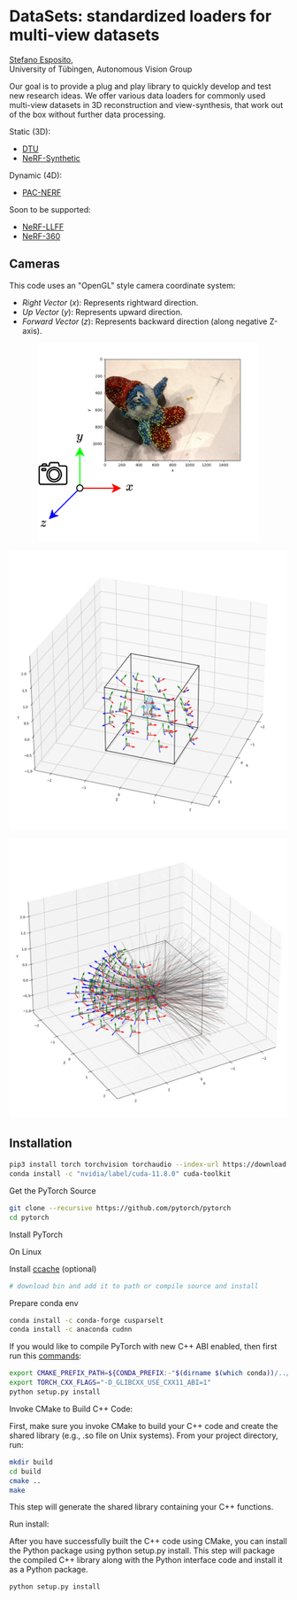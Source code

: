 # DataSets: standardized loaders for multi-view datasets

[Stefano Esposito](https://s-esposito.github.io/),
<br>
University of Tübingen, Autonomous Vision Group

Our goal is to provide a plug and play library to quickly develop and test new research ideas. We offer various data loaders for commonly used multi-view datasets in 3D reconstruction and view-synthesis, that work out of the box without further data processing.

Static (3D):
- [DTU](#)
- [NeRF-Synthetic](#)

Dynamic (4D):
- [PAC-NERF](#)

Soon to be supported:
- [NeRF-LLFF](#)
- [NeRF-360](#)

## Cameras
This code uses an "OpenGL" style camera coordinate system:
- *Right Vector* ($`x`$): Represents rightward direction.
- *Up Vector* ($`y`$): Represents upward direction.
- *Forward Vector* ($`z`$): Represents backward direction (along negative Z-axis).
    
<p align="middle">
  <img src="imgs/datasets_frame.png" width="400"/>
</p>

<p align="middle">
  <img src="imgs/dtu_poses.png" width="600"/>
</p>

<p align="middle">
  <img src="imgs/data_loader.gif" width="600"/>
</p>

## Installation

```bash
pip3 install torch torchvision torchaudio --index-url https://download.pytorch.org/whl/cu118
conda install -c "nvidia/label/cuda-11.8.0" cuda-toolkit
```

Get the PyTorch Source

```bash
git clone --recursive https://github.com/pytorch/pytorch
cd pytorch
```

Install PyTorch

On Linux

Install [ccache](https://github.com/ccache/ccache/blob/master/doc/INSTALL.md) (optional)
```bash
# download bin and add it to path or compile source and install
```

Prepare conda env
```bash
conda install -c conda-forge cusparselt
conda install -c anaconda cudnn 
```

If you would like to compile PyTorch with new C++ ABI enabled, then first run this [commands](https://discuss.pytorch.org/t/how-to-specify-glibcxx-use-cxx11-abi-1-when-building-pytorch-from-source/102899):

```bash
export CMAKE_PREFIX_PATH=${CONDA_PREFIX:-"$(dirname $(which conda))/../"}
export TORCH_CXX_FLAGS="-D_GLIBCXX_USE_CXX11_ABI=1"
python setup.py install
```



Invoke CMake to Build C++ Code:

First, make sure you invoke CMake to build your C++ code and create the shared library (e.g., .so file on Unix systems). From your project directory, run:


```bash
mkdir build
cd build
cmake ..
make
```
This step will generate the shared library containing your C++ functions.

Run install:

After you have successfully built the C++ code using CMake, you can install the Python package using python setup.py install. This step will package the compiled C++ library along with the Python interface code and install it as a Python package.


```bash
python setup.py install
```

<!---

# Citation

If you use this library for your research, please consider citing:

```
@inproceedings{datasets,
	title        = {DataSets: Standardized Loaders for Multi-View Datasets},
	author       = {
		Stefano Esposito
	},
	year         = 2023
}
```

# Contributors

<a href="https://github.com/s-esposito/datasets/graphs/contributors">
  <img src="https://contrib.rocks/image?repo=s-esposito/datasets" />
</a>

-->